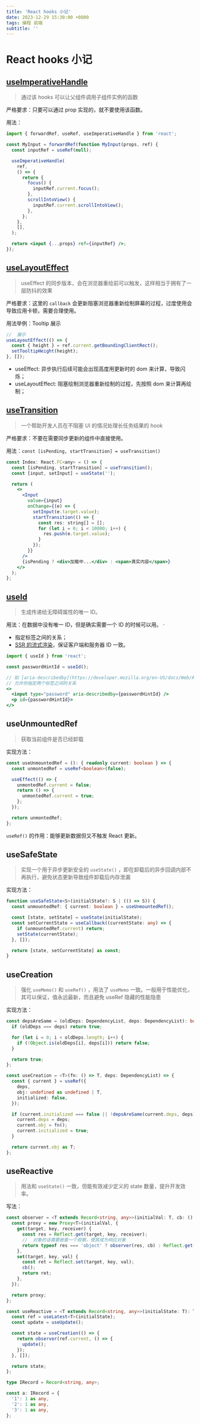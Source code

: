 ```yaml
---
title: 'React hooks 小记'
date: 2023-12-29 15:30:00 +0800
tags: 编程 前端
subtitle: ''
---
```


# React hooks 小记

## [useImperativeHandle](https://react.dev/reference/react/useImperativeHandle)

> 通过该 hooks 可以让父组件调用子组件实例的函数

严格要求：只要可以通过 prop 实现的，就不要使用该函数。

用法：

```jsx
import { forwardRef, useRef, useImperativeHandle } from 'react';

const MyInput = forwardRef(function MyInput(props, ref) {
  const inputRef = useRef(null);

  useImperativeHandle(
    ref,
    () => {
      return {
        focus() {
          inputRef.current.focus();
        },
        scrollIntoView() {
          inputRef.current.scrollIntoView();
        },
      };
    },
    [],
  );

  return <input {...props} ref={inputRef} />;
});
```

## [useLayoutEffect](https://zh-hans.react.dev/reference/react/useLayoutEffect)

> useEffect 的同步版本，会在浏览器重绘前可以触发，这样相当于拥有了一层防抖的效果

严格要求：这里的 `callback` 会更新阻塞浏览器重新绘制屏幕的过程，过度使用会导致应用卡顿，需要合理使用。

用法举例：Tooltip 展示

```jsx
//  展示
useLayoutEffect(() => {
  const { height } = ref.current.getBoundingClientRect();
  setTooltipHeight(height);
}, []);
```

- useEffect: 异步执行后续可能会出现高度用更新时的 dom 来计算，导致闪烁；
- useLayoutEffect: 阻塞绘制浏览器重新绘制的过程，先按照 dom 来计算再绘制；

## [useTransition](https://zh-hans.react.dev/reference/react/useTransition)

> 一个帮助开发人员在不阻塞 UI 的情况处理长任务结果的 hook

严格要求：不要在需要同步更新的组件中直接使用。

用法：`const [isPending, startTransition] = useTransition()`

```jsx
const Index: React.FC<any> = () => {
  const [isPending, startTransition] = useTransition();
  const [input, setInput] = useState('');

  return (
    <>
      <Input
        value={input}
        onChange={(e) => {
          setInput(e.target.value);
          startTransition(() => {
            const res: string[] = [];
            for (let i = 0; i < 10000; i++) {
              res.push(e.target.value);
            }
          });
        }}
      />
      {isPending ? <div>加载中...</div> : <span>真实内容</span>}
    </>
  );
};
```

## [useId](https://zh-hans.react.dev/reference/react/useId)

> 生成传递给无障碍属性的唯一 ID。

用法：在数据中没有唯一 ID，但是确实需要一个 ID 的时候可以用。
·

- 指定标签之间的关系；
- [SSR 的流式渲染](https://zh-hans.react.dev/reference/react-dom/server/renderToPipeableStream)，保证客户端和服务器 ID 一致。

```jsx
import { useId } from 'react';

const passwordHintId = useId();

// 如 [aria-describedby](https://developer.mozilla.org/en-US/docs/Web/Accessibility/ARIA/Attributes/aria-describedby)
// 允许你指定两个标签之间的关系
<>
  <input type="password" aria-describedby={passwordHintId} />
  <p id={passwordHintId}>
</>
```

## useUnmountedRef

> 获取当前组件是否已经卸载

实现方法：

```ts
const useUnmountedRef = (): { readonly current: boolean } => {
  const unmontedRef = useRef<boolean>(false);

  useEffect(() => {
    unmontedRef.current = false;
    return () => {
      unmontedRef.current = true;
    };
  });

  return unmontedRef;
};
```

`useRef()` 的作用：能够更新数据但又不触发 React 更新。

## useSafeState

> 实现一个用于异步更新安全的 `useState()` ，即在卸载后的异步回调内部不再执行，避免状态更新导致组件卸载后内存泄漏

实现方法：

```ts
function useSafeState<S>(initialState?: S | (() => S)) {
  const unmountedRef: { current: boolean } = useUnmountedRef();

  const [state, setState] = useState(initialState);
  const setCurrentState = useCallback((currentState: any) => {
    if (unmountedRef.current) return;
    setState(currentState);
  }, []);

  return [state, setCurrentState] as const;
}
```

## useCreation

> 强化 `useMemo()` 和 `useRef()` ，用法了 `useMemo` 一致。一般用于性能优化，其可以保证，值永远最新，而且避免 useRef 隐藏的性能隐患

实现方法：

```ts
const depsAreSame = (oldDeps: DependencyList, deps: DependencyList): boolean => {
  if (oldDeps === deps) return true;

  for (let i = 0; i < oldDeps.length; i++) {
    if (!Object.is(oldDeps[i], deps[i])) return false;
  }

  return true;
};

const useCreation = <T>(fn: () => T, deps: DependencyList) => {
  const { current } = useRef({
    deps,
    obj: undefined as undefined | T,
    initialized: false,
  });

  if (current.initialized === false || !depsAreSame(current.deps, deps)) {
    current.deps = deps;
    current.obj = fn();
    current.initialized = true;
  }

  return current.obj as T;
};
```

## useReactive

> 用法和 `useState()` 一致，但能有效减少定义的 state 数量，提升开发效率。

写法：

```ts
const observer = <T extends Record<string, any>>(initialVal: T, cb: () => void): T => {
  const proxy = new Proxy<T>(initialVal, {
    get(target, key, receiver) {
      const res = Reflect.get(target, key, receiver);
      //  对象的话需要嵌套一个观察，使其成为响应对象
      return typeof res === 'object' ? observer(res, cb) : Reflect.get(target, key);
    },
    set(target, key, val) {
      const ret = Reflect.set(target, key, val);
      cb();
      return ret;
    },
  });

  return proxy;
};

const useReactive = <T extends Record<string, any>>(initialState: T): T => {
  const ref = useLatest<T>(initialState);
  const update = useUpdate();

  const state = useCreation(() => {
    return observer(ref.current, () => {
      update();
    });
  }, []);

  return state;
};

type IRecord = Record<string, any>;

const a: IRecord = {
  '1': 1 as any,
  '2': 1 as any,
  '3': 1 as any,
};
```


